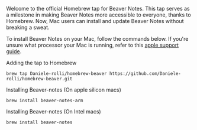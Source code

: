 Welcome to the official Homebrew tap for Beaver Notes. This tap serves as a milestone in making Beaver Notes more accessible to everyone, thanks to Homebrew. Now, Mac users can install and update Beaver Notes without breaking a sweat.

To install Beaver Notes on your Mac, follow the commands below. If you're unsure what processor your Mac is running, refer to this [apple support guide](https://support.apple.com/en-us/HT211814).

Adding the tap to Homebrew
```
brew tap Daniele-rolli/homebrew-beaver https://github.com/Daniele-rolli/homebrew-beaver.git
```
Installing Beaver-notes (On apple silicon macs)
```
brew install beaver-notes-arm
```
Installing Beaver-notes (On Intel macs)
```
brew install beaver-notes
```
